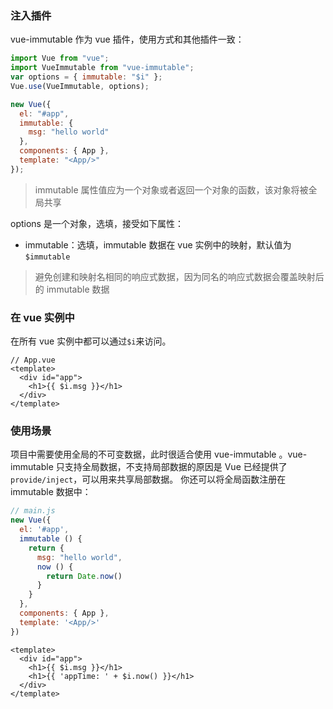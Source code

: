 ### 注入插件

vue-immutable 作为 vue 插件，使用方式和其他插件一致：

```js
import Vue from "vue";
import VueImmutable from "vue-immutable";
var options = { immutable: "$i" };
Vue.use(VueImmutable, options);

new Vue({
  el: "#app",
  immutable: {
    msg: "hello world"
  },
  components: { App },
  template: "<App/>"
});
```

> immutable 属性值应为一个对象或者返回一个对象的函数，该对象将被全局共享

options 是一个对象，选填，接受如下属性：

- immutable：选填，immutable 数据在 vue 实例中的映射，默认值为 `$immutable`

> 避免创建和映射名相同的响应式数据，因为同名的响应式数据会覆盖映射后的 immutable 数据

### 在 vue 实例中

在所有 vue 实例中都可以通过`$i`来访问。

```vue
// App.vue
<template>
  <div id="app">
    <h1>{{ $i.msg }}</h1>
  </div>
</template>
```

### 使用场景
项目中需要使用全局的不可变数据，此时很适合使用 vue-immutable 。vue-immutable 只支持全局数据，不支持局部数据的原因是 Vue 已经提供了`provide/inject`，可以用来共享局部数据。
你还可以将全局函数注册在 immutable 数据中：
```js
// main.js
new Vue({
  el: '#app',
  immutable () {
    return {
      msg: "hello world",
      now () {
        return Date.now()
      }
    }
  },
  components: { App },
  template: '<App/>'
})
```
```vue
<template>
  <div id="app">
    <h1>{{ $i.msg }}</h1>
    <h1>{{ 'appTime: ' + $i.now() }}</h1>
  </div>
</template>
```
